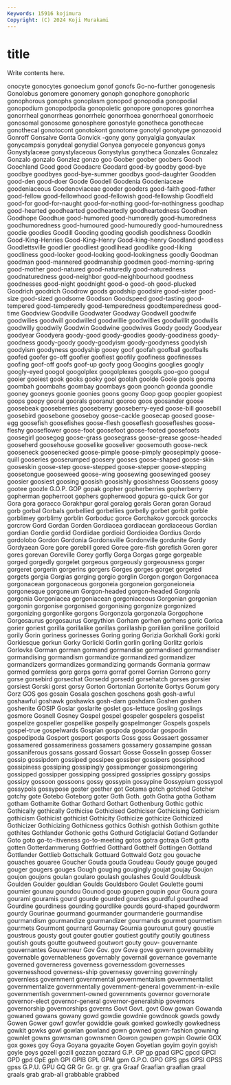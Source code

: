```yaml
---
Keywords: 15916 kojimura
Copyright: (C) 2024 Koji Murakami
---
```


# title

Write contents here.



onocyte
gonocytes gonoecium gonof gonofs Go-no-further gonogenesis Gonolobus gonomere gonomery gonoph
gonophore gonophoric gonophorous gonophs gonoplasm gonopod gonopodia gonopodial gonopodium gonopodpodia
gonopoietic gonopore gonopores gonorrhea gonorrheal gonorrheas gonorrheic gonorrhoea gonorrhoeal gonorrhoeic
gonosomal gonosome gonosphere gonostyle gonotheca gonothecae gonothecal gonotocont gonotokont gonotome
gonotyl gonotype gonozooid Gonroff Gonsalve Gonta Gonvick -gony gony gonyalgia
gonyaulax gonycampsis gonydeal gonydial Gonyea gonyocele gonyoncus gonys Gonystylaceae gonystylaceous
Gonystylus gonytheca Gonzales Gonzalez Gonzalo gonzalo Gonzlez gonzo goo Goober
goober goobers Gooch Goochland Good good Goodacre Goodard good-by goodby
good-bye goodbye goodbyes good-bye-summer goodbys good-daughter Goodden good-den good-doer Goode
Goodell Goodenia Goodeniaceae goodeniaceous Goodenoviaceae gooder gooders good-faith good-father good-fellow
good-fellowhood good-fellowish good-fellowship Goodfield good-for good-for-naught good-for-nothing good-for-nothingness goodhap good-hearted
goodhearted goodheartedly goodheartedness Goodhen Goodhope Goodhue good-humored good-humoredly good-humoredness goodhumoredness
good-humoured good-humouredly good-humouredness goodie goodies Goodill Gooding gooding goodish goodishness
Goodkin Good-King-Henries Good-King-Henry Good-king-henry Goodland goodless Goodlettsville goodlier goodliest goodlihead
goodlike good-liking goodliness good-looker good-looking good-lookingness goodly Goodman goodman good-mannered
goodmanship goodmen good-morning-spring good-mother good-natured good-naturedly good-naturedness goodnaturedness good-neighbor good-neighbourhood
goodness goodnesses good-night goodnight good-o good-oh good-plucked Goodrich goodrich Goodrow
goods goodship goodsire good-sister good-size good-sized goodsome Goodson Goodspeed good-tasting
good-tempered good-temperedly good-temperedness goodtemperedness good-time Goodview Goodville Goodwater Goodway Goodwell
goodwife goodwilies goodwill goodwilled goodwillie goodwillies goodwillit goodwills goodwilly goodwily
Goodwin Goodwine goodwives Goody goody Goodyear goodyear Goodyera goody-good goody-goodies
goody-goodiness goody-goodness goody-goody goody-goodyism goody-goodyness goodyish goodyism goodyness goodyship gooey
goof goofah goofball goofballs goofed goofer go-off goofier goofiest goofily
goofiness goofinesses goofing goof-off goofs goof-up goofy goog Googins googlies
googly googly-eyed googol googolplex googolplexes googols goo-goo googul gooier gooiest
gook gooks gooky gool goolah goolde Goole gools gooma goombah
goombahs goombay goombays goon goonch goonda goondie gooney gooneys goonie
goonies goons goony Goop goop goopier goopiest goops goopy gooral
goorals gooranut gooroo goos goosander goose goosebeak gooseberries gooseberry gooseberry-eyed
goose-bill goosebill goosebird goosebone gooseboy goose-cackle goosecap goosed goose-egg goosefish
goosefishes goose-flesh gooseflesh goosefleshes goose-fleshy gooseflower goose-foot goosefoot goose-footed goosefoots
goosegirl goosegog goose-grass goosegrass goose-grease goose-headed gooseherd goosehouse gooselike gooseliver
goosemouth goose-neck gooseneck goosenecked goose-pimple goose-pimply goosepimply goose-quill gooseries gooserumped
goosery gooses goose-shaped goose-skin gooseskin goose-step goose-stepped goose-stepper goose-stepping goosetongue
gooseweed goose-wing goosewing goosewinged goosey goosier goosiest goosing goosish goosishly
goosishness Goossens goosy gootee goozle G.O.P. GOP gopak gopher gopherberries
gopherberry gopherman gopherroot gophers gopherwood gopura go-quick Gor gor Gora
gora goracco Gorakhpur goral goralog gorals Goran goran Goraud gorb
gorbal Gorbals gorbellied gorbellies gorbelly gorbet gorbit gorble gorblimey gorblimy
gorblin Gorboduc gorce Gorchakov gorcock gorcocks gorcrow Gord Gordan Gorden
Gordiacea gordiacean gordiaceous Gordian gordian Gordie gordiid Gordiidae gordioid Gordioidea
Gordius Gordo gordolobo Gordon Gordonia Gordonsville Gordonville gordunite Gordy Gordyaean
Gore gore gorebill gored Goree gore-fish gorefish Goren gorer gores
gorevan Goreville Gorey gorfly Gorga Gorgas gorge gorgeable gorged gorgedly
gorgelet gorgeous gorgeously gorgeousness gorger gorgeret gorgerin gorgerins gorgers Gorges
gorges gorget gorgeted gorgets gorgia Gorgias gorging gorgio gorglin Gorgon
gorgon Gorgonacea gorgonacean gorgonaceous gorgoneia gorgoneion gorgoneioneia gorgonesque gorgoneum Gorgon-headed
gorgon-headed Gorgonia gorgonia Gorgoniacea gorgoniacean gorgoniaceous Gorgonian gorgonian gorgonin gorgonise
gorgonised gorgonising gorgonize gorgonized gorgonizing gorgonlike gorgons Gorgonzola gorgonzola Gorgophone
Gorgosaurus gorgosaurus Gorgythion Gorham gorhen gorhens goric Gorica gorier goriest
gorilla gorillalike gorillas gorillaship gorillian gorilline gorilloid gorily Gorin goriness
gorinesses Goring goring Gorizia Gorkhali Gorki gorki Gorkiesque gorkun Gorky
Gorlicki Gorlin gorlin gorling Gorlitz gorlois Gorlovka Gorman gorman gormand
gormandise gormandised gormandiser gormandising gormandism gormandize gormandized gormandizer gormandizers gormandizes
gormandizing gormands Gormania gormaw gormed gormless gorp gorps gorra gorraf
gorrel Gorrian Gorrono gorry gorse gorsebird gorsechat Gorsedd gorsedd gorsehatch
gorses gorsier gorsiest Gorski gorst gorsy Gorton Gortonian Gortonite Gortys
Gorum gory Gorz GOS gos gosain Gosala goschen goschens gosh
gosh-awful goshawful goshawk goshawks gosh-darn goshdarn Goshen goshen goshenite GOSIP
Goslar goslarite goslet gos-lettuce gosling goslings gosmore Gosnell Gosney Gospel
gospel gospeler gospelers gospelist gospelize gospeller gospellike gospelly gospelmonger Gospels
gospels gospel-true gospelwards Gosplan gospoda gospodar gospodin gospodipoda Gosport gosport
gosports Goss goss Gossaert gossamer gossamered gossameriness gossamers gossamery gossampine
gossan gossaniferous gossans gossard Gossart Gosse Gosselin gossep Gosser gossip
gossipdom gossiped gossipee gossiper gossipers gossiphood gossipiness gossiping gossipingly gossipmonger
gossipmongering gossipped gossipper gossipping gossipred gossipries gossipry gossips gossipy gossoon
gossoons gossy gossypin gossypine Gossypium gossypol gossypols gossypose goster gosther
got Gotama gotch gotched Gotcher gotchy gote Gotebo Goteborg goter
Goth Goth. goth Gotha gotha Gotham gotham Gothamite Gothar Gothard
Gothart Gothenburg Gothic gothic Gothically gothically Gothicise Gothicised Gothiciser Gothicising
Gothicism gothicism Gothicist gothicist Gothicity Gothicize gothicize Gothicized Gothicizer Gothicizing
Gothicness gothics Gothish gothish Gothism gothite gothites Gothlander Gothonic goths
Gothurd Gotiglacial Gotland Gotlander Goto goto go-to-itiveness go-to-meeting gotos gotra
gotraja Gott gotta gotten Gotterdammerung Gottfried Gotthard Gotthelf Gottingen Gottland
Gottlander Gottlieb Gottschalk Gottuard Gottwald Gotz gou gouache gouaches gouaree
Goucher Gouda gouda Goudeau Goudy gouge gouged gouger gougers gouges
Gough gouging gougingly goujat goujay Goujon goujon goujons goulan goularo
goulash goulashes Gould Gouldbusk Goulden Goulder gouldian Goulds Gouldsboro Goulet
Goulette goumi goumier gounau goundou Gounod goup goupen goupin gour
Goura goura gourami gouramis gourd gourde gourded gourdes gourdful gourdhead
Gourdine gourdiness gourding gourdlike gourds gourd-shaped gourdworm gourdy Gourinae gourmand
gourmander gourmanderie gourmandise gourmandism gourmandize gourmandizer gourmands gourmet gourmetism gourmets
Gourmont gournard Gournay Gournia gourounut goury goustie goustrous gousty gout
gouter goutier goutiest goutify goutily goutiness goutish gouts goutte goutweed
goutwort gouty gouv- gouvernante gouvernantes Gouverneur Gov Gov. gov Gove
gove govern governability governable governableness governably governail governance governante governed
governeress governess governessdom governesses governesshood governess-ship governessy governing governingly governless
government governmental governmentalism governmentalist governmentalize governmentally government-general government-in-exile governmentish government-owned
governments governor governorate governor-elect governor-general governor-generalship governors governorship governorships governs
Govt Govt. govt Gow gowan Gowanda gowaned gowans gowany gowd
gowdie gowdnie gowdnook gowds gowdy Gowen Gower gowf gowfer gowiddie
gowk gowked gowkedly gowkedness gowkit gowks gowl gowlan gowland gown
gowned gown-fashion gowning gownlet gowns gownsman gownsmen Gowon gowpen gowpin
Gowrie GOX gox goxes goy Goya Goyana goyazite Goyen Goyetian
goyim goyin goyish goyle goys gozell gozill gozzan gozzard G.P.
GP gp gpad GPC gpcd GPCI GPD gpd GpE gph
GPI GPIB GPL GPM gpm G.P.O. GPO GPS gps GPSI
GPSS gpss G.P.U. GPU GQ GR Gr Gr. gr gr.
gra Graaf Graafian graafian graal graals grab grab-all grabbable grabbed
